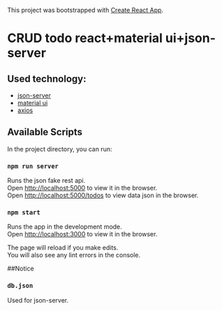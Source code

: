 This project was bootstrapped with [Create React App](https://github.com/facebook/create-react-app).

<h1>CRUD todo react+material ui+json-server</h1>

## Used technology:
<ul>
<li><a href="https://www.npmjs.com/package/json-server">json-server</a></li>
<li><a href="https://material-ui.com/">material ui</a></li>
<li><a href="https://www.npmjs.com/package/axios">axios</a></li>
</ul>

## Available Scripts

In the project directory, you can run:

### `npm run server`

Runs the json fake rest api.<br />
Open [http://localhost:5000](http://localhost:5000) to view it in the browser.<br/>
Open [http://localhost:5000/todos](http://localhost:5000/todos) to view data json in the browser.


### `npm start`

Runs the app in the development mode.<br />
Open [http://localhost:3000](http://localhost:3000) to view it in the browser.

The page will reload if you make edits.<br />
You will also see any lint errors in the console.

##Notice

### `db.json`

Used for json-server.

